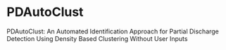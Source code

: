 # PDAutoClust
PDAutoClust: An Automated Identification Approach for Partial Discharge Detection Using Density Based Clustering Without User Inputs

